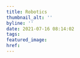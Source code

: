 ```yaml
---
title: Robotics
thumbnail_alt: ''
byline: ''
date: 2021-07-16 08:14:02
tags:
featured_image:
href:
---
```


